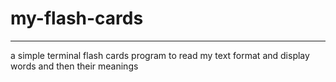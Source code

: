 # my-flash-cards

---

a simple terminal flash cards program to read my text format and display words and then their meanings
